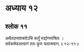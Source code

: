 # अध्याय १२

## श्लोक ११

अथैतदप्यशक्तोऽसि कर्तुं मद्योगमाश्रितः ।<br>सर्वकर्मफलत्यागं ततः कुरु यतात्मवान् ॥ १२-११॥<br><br>

